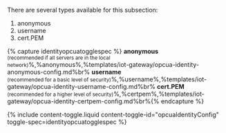 There are several types available for this subsection:  
1. anonymous  
2. username  
3. cert.PEM  

{% capture identityopcuatogglespec %}
<b>anonymous</b><br> <small>(recommended if all servers are in the local network)</small>%,%anonymous%,%templates/iot-gateway/opcua-identity-anonymous-config.md%br%
<b>username</b><br> <small>(recommended for a basic level of security)</small>%,%username%,%templates/iot-gateway/opcua-identity-username-config.md%br%
<b>cert.PEM</b><br> <small>(recommended for a higher level of security)</small>%,%certpem%,%templates/iot-gateway/opcua-identity-certpem-config.md%br%{% endcapture %}

{% include content-toggle.liquid content-toggle-id="opcuaIdentityConfig" toggle-spec=identityopcuatogglespec %}
